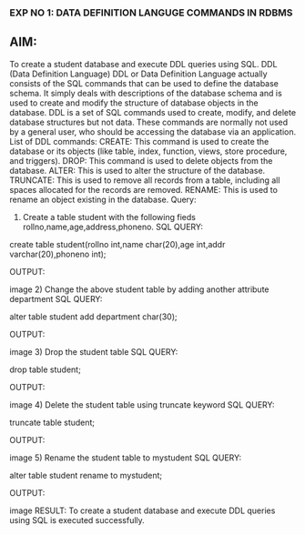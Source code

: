 ### EXP NO 1: DATA DEFINITION LANGUGE COMMANDS IN RDBMS
## AIM:

To create a student database and execute DDL queries using SQL.
DDL (Data Definition Language)
DDL or Data Definition Language actually consists of the SQL commands that can be used to define the database schema. It simply deals with descriptions of the database schema and is used to create and modify the structure of database objects in the database. DDL is a set of SQL commands used to create, modify, and delete database structures but not data. These commands are normally not used by a general user, who should be accessing the database via an application.
List of DDL commands:
CREATE: This command is used to create the database or its objects (like table, index, function, views, store procedure, and triggers). DROP: This command is used to delete objects from the database. ALTER: This is used to alter the structure of the database. TRUNCATE: This is used to remove all records from a table, including all spaces allocated for the records are removed. RENAME: This is used to rename an object existing in the database.
Query:
1) Create a table student with the following fieds rollno,name,age,address,phoneno.
SQL QUERY:

create table student(rollno int,name char(20),age int,addr varchar(20),phoneno int);

OUTPUT:

image
2) Change the above student table by adding another attribute department
SQL QUERY:

alter table student add department char(30);

OUTPUT:

image
3) Drop the student table
SQL QUERY:

drop table student;

OUTPUT:

image
4) Delete the student table using truncate keyword
SQL QUERY:

truncate table student;

OUTPUT:

image
5) Rename the student table to mystudent
SQL QUERY:

alter table student rename to mystudent;

OUTPUT:

image
RESULT:
To create a student database and execute DDL queries using SQL is executed successfully.
